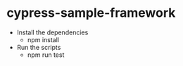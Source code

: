 # cypress-sample-framework
* Install the dependencies 
   - npm install
* Run the scripts
  - npm run test
